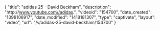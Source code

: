{
    "title": "adidas 25 - David Beckham",
    "description": "http:\/\/www.youtube.com\/adidas.",
    "videoid": "154700",
    "date_created": "1398106917",
    "date_modified": "1418181307",
    "type": "captivate",
    "layout": "video",
    "url": "\/v\/adidas-25-david-beckham\/154700"
}